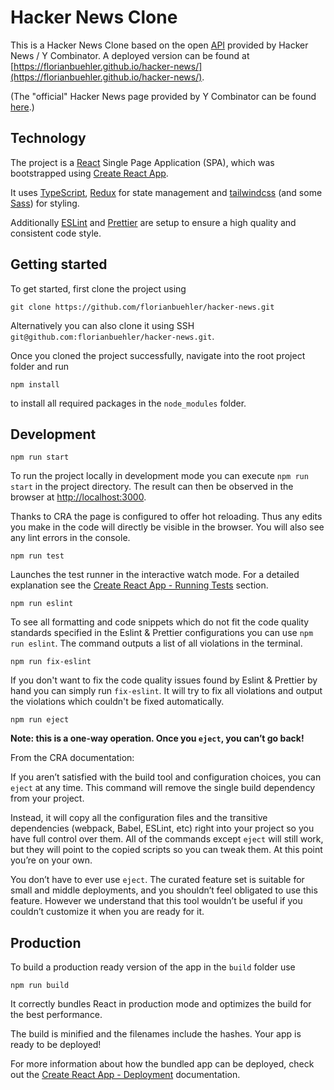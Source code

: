 # Hacker News Clone

This is a Hacker News Clone based on the open [API](https://github.com/HackerNews/API) provided by Hacker News / Y Combinator. A deployed version can be found at [https://florianbuehler.github.io/hacker-news/](https://florianbuehler.github.io/hacker-news/).

(The "official" Hacker News page provided by Y Combinator can be found [here](https://news.ycombinator.com/).)


## Technology

The project is a [React](https://reactjs.org/) Single Page Application (SPA), which was bootstrapped using [Create React App](https://github.com/facebook/create-react-app). 

It uses [TypeScript](https://www.typescriptlang.org/docs/handbook/tsconfig-json.html), [Redux](https://redux.js.org/) for state management and [tailwindcss](https://tailwindcss.com/) (and some [Sass](https://sass-lang.com/)) for styling. 

Additionally [ESLint](https://eslint.org/) and [Prettier](https://prettier.io/) are setup to ensure a high quality and consistent code style.


## Getting started

To get started, first clone the project using
```shell script
git clone https://github.com/florianbuehler/hacker-news.git
```
Alternatively you can also clone it using SSH `git@github.com:florianbuehler/hacker-news.git`.

Once you cloned the project successfully, navigate into the root project folder and run
```shell script
npm install
```
to install all required packages in the `node_modules` folder.


## Development

```shell script
npm run start
```
To run the project locally in development mode you can execute `npm run start` in the project directory.
The result can then be observed in the browser at [http://localhost:3000](http://localhost:3000).

Thanks to CRA the page is configured to offer hot reloading. Thus any edits you make in the code will directly be visible in the browser. You will also see any lint errors in the console.

```shell script
npm run test
```
Launches the test runner in the interactive watch mode. For a detailed explanation see the [Create React App - Running Tests](https://facebook.github.io/create-react-app/docs/running-tests) section.

```shell script
npm run eslint
```
To see all formatting and code snippets which do not fit the code quality standards specified in the Eslint & Prettier configurations you can use `npm run eslint`. The command outputs a list of all violations in the terminal.

```shell script
npm run fix-eslint
```
If you don't want to fix the code quality issues found by Eslint & Prettier by hand you can simply run `fix-eslint`. 
It will try to fix all violations and output the violations which couldn't be fixed automatically.

```shell script
npm run eject
```
**Note: this is a one-way operation. Once you `eject`, you can’t go back!**

From the CRA documentation:

If you aren’t satisfied with the build tool and configuration choices, you can `eject` at any time. This command will remove the single build dependency from your project.

Instead, it will copy all the configuration files and the transitive dependencies (webpack, Babel, ESLint, etc) right into your project so you have full control over them. All of the commands except `eject` will still work, but they will point to the copied scripts so you can tweak them. At this point you’re on your own.

You don’t have to ever use `eject`. The curated feature set is suitable for small and middle deployments, and you shouldn’t feel obligated to use this feature. However we understand that this tool wouldn’t be useful if you couldn’t customize it when you are ready for it.


## Production

To build a production ready version of the app in the `build` folder use
```shell script
npm run build
```
It correctly bundles React in production mode and optimizes the build for the best performance.

The build is minified and the filenames include the hashes. Your app is ready to be deployed!

For more information about how the bundled app can be deployed, check out the [Create React App - Deployment](https://facebook.github.io/create-react-app/docs/deployment) documentation.

